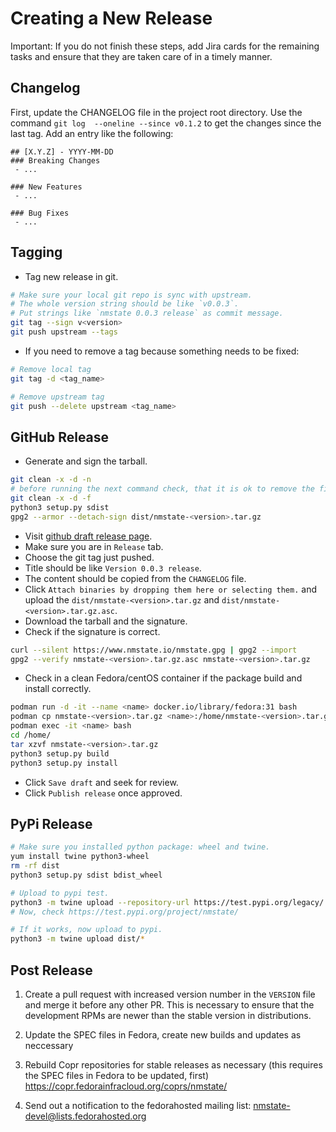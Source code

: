 # Creating a New Release

Important: If you do not finish these steps, add Jira cards for the remaining
tasks and ensure that they are taken care of in a timely manner.

## Changelog

First, update the CHANGELOG file in the project root directory. Use the command
`git log  --oneline --since v0.1.2` to get the changes since the last tag. Add
an entry like the following:

```
## [X.Y.Z] - YYYY-MM-DD
### Breaking Changes
 - ...

### New Features
 - ...

### Bug Fixes
 - ...

```

## Tagging

* Tag new release in git.
```bash
# Make sure your local git repo is sync with upstream.
# The whole version string should be like `v0.0.3`.
# Put strings like `nmstate 0.0.3 release` as commit message.
git tag --sign v<version>
git push upstream --tags
```

* If you need to remove a tag because something needs to be fixed:
```bash
# Remove local tag
git tag -d <tag_name>

# Remove upstream tag
git push --delete upstream <tag_name>
```

## GitHub Release

* Generate and sign the tarball.

```bash
git clean -x -d -n
# before running the next command check, that it is ok to remove the files
git clean -x -d -f
python3 setup.py sdist
gpg2 --armor --detach-sign dist/nmstate-<version>.tar.gz
```

* Visit [github draft release page][1].
* Make sure you are in `Release` tab.
* Choose the git tag just pushed.
* Title should be like `Version 0.0.3 release`.
* The content should be copied from the `CHANGELOG` file.
* Click `Attach binaries by dropping them here or selecting them.` and upload
  the `dist/nmstate-<version>.tar.gz` and `dist/nmstate-<version>.tar.gz.asc`.
* Download the tarball and the signature.
* Check if the signature is correct.
```bash
curl --silent https://www.nmstate.io/nmstate.gpg | gpg2 --import
gpg2 --verify nmstate-<version>.tar.gz.asc nmstate-<version>.tar.gz
```
* Check in a clean Fedora/centOS container if the package build and install correctly.
```bash
podman run -d -it --name <name> docker.io/library/fedora:31 bash
podman cp nmstate-<version>.tar.gz <name>:/home/nmstate-<version>.tar.gz
podman exec -it <name> bash
cd /home/
tar xzvf nmstate-<version>.tar.gz
python3 setup.py build
python3 setup.py install
```
* Click `Save draft` and seek for review.
* Click `Publish release` once approved.

## PyPi Release

```bash
# Make sure you installed python package: wheel and twine.
yum install twine python3-wheel
rm -rf dist
python3 setup.py sdist bdist_wheel

# Upload to pypi test.
python3 -m twine upload --repository-url https://test.pypi.org/legacy/ dist/*
# Now, check https://test.pypi.org/project/nmstate/

# If it works, now upload to pypi.
python3 -m twine upload dist/*
```

## Post Release

1. Create a pull request with increased version number in the `VERSION` file
   and merge it before any other PR. This is necessary to ensure that the
   development RPMs are newer than the stable version in distributions.

2. Update the SPEC files in Fedora, create new builds and updates as neccessary

3. Rebuild Copr repositories for stable releases as necessary (this requires
   the SPEC files in Fedora to be updated, first)
   https://copr.fedorainfracloud.org/coprs/nmstate/

4. Send out a notification to the fedorahosted mailing list:
   nmstate-devel@lists.fedorahosted.org

[1]: https://github.com/nmstate/nmstate/releases/new
